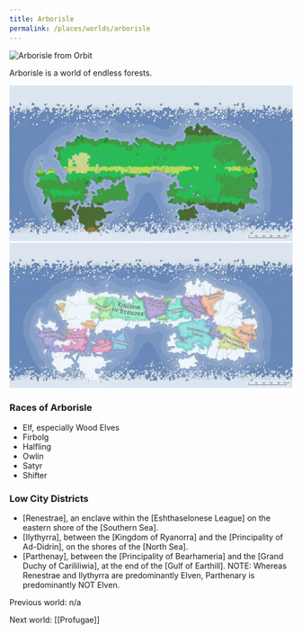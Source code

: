 ```yaml
---
title: Arborisle
permalink: /places/worlds/arborisle
---
```

![Arborisle from Orbit](../../assets/img/arborisle-orbit.gif)

Arborisle is a world of endless forests.

![Arborisle Biomes](../../assets/img/arborisle-biomes.png)
![Arborisle Politics](../../assets/img/arborisle-political.png)

### Races of Arborisle
- Elf, especially Wood Elves
- Firbolg
- Halfling
- Owlin
- Satyr
- Shifter

### Low City Districts
- [Renestrae], an enclave within the [Eshthaselonese League] on the eastern shore of the [Southern Sea].
- [Ilythyrra], between the [Kingdom of Ryanorra] and the [Principality of Ad-Didrin], on the shores of the [North Sea].
- [Parthenay], between the [Principality of Bearhameria] and the [Grand Duchy of Carililiwia], at the end of the [Gulf of Earthill].
NOTE: Whereas Renestrae and Ilythyrra are predominantly Elven, Parthenary is predominantly NOT Elven.

Previous world: n/a

Next world: [[Profugae]]
